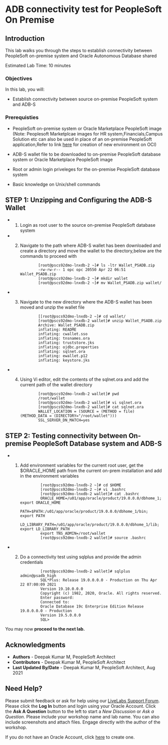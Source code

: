 # ADB connectivity test for PeopleSoft On Premise

## Introduction

This lab walks you through the steps to establish connectivity between PeopleSoft on-premise system and  Oracle Autonomous Database shared

Estimated Lab Time: 10 minutes

### Objectives

In this lab, you will:
* Establish connectivity between source on-premise PeopleSoft system and ADB-S


### Prerequisties
* PeopleSoft on-premise system or Oracle Marketplace PeopleSoft image (Note: Peoplesoft Marketplcae images for HR system,Financials,Campus Solution etc can also be used in place of an on-premise PeopleSoft application,Refer to link [here](https://docs.oracle.com/en/applications/peoplesoft/peoplesoft-common/tutorial-deploy-demo-image/index.html#before_you_begin) for creation of new environment on OCI) 

* ADB-S wallet file to be downloaded to on-premise PeopleSoft database system or Oracle Marketplace PeopleSoft image
* Root or admin login priveleges for the on-premise PeopleSoft database system
* Basic knowledge on Unix/shell commands 


## **STEP 1**: Unzipping and Configuring the ADB-S Wallet

 * 1. Login as root user to the source on-premise PeopleSoft database system
 * 2. Navigate to the path where ADB-S wallet has been downloaded and create a directory and move the wallet to the directory,below are the commands to proceed with


       ```
               [root@pscs92dmo-lnxdb-2 ~]# ls -ltr Wallet_PSADB.zip
               -rw-rw-r-- 1 opc opc 20550 Apr 22 06:51 Wallet_PSADB.zip
               [root@pscs92dmo-lnxdb-2 ~]# mkdir wallet
               [root@pscs92dmo-lnxdb-2 ~]# mv Wallet_PSADB.zip wallet/

       ```

* 3. Navigate to the new directory where the ADB-S wallet has been moved and unzip the wallet file


       ```
               [[root@pscs92dmo-lnxdb-2 ~]# cd wallet/
               [root@pscs92dmo-lnxdb-2 wallet]# unzip Wallet_PSADB.zip
               Archive: Wallet_PSADB.zip
               inflating: README
               inflating: cwallet.sso
               inflating: tnsnames.ora
               inflating: truststore.jks
               inflating: ojdbc.properties
               inflating: sqlnet.ora
               inflating: ewallet.p12
               inflating: keystore.jks

       ```

* 4. Using Vi editor, edit the contents of the sqlnet.ora and add the current path of the wallet directory


       ```
               [root@pscs92dmo-lnxdb-2 wallet]# pwd
               /root/wallet
               [root@pscs92dmo-lnxdb-2 wallet]# vi sqlnet.ora
               [root@pscs92dmo-lnxdb-2 wallet]# cat sqlnet.ora
               WALLET_LOCATION = (SOURCE = (METHOD = file) (METHOD_DATA = (DIRECTORY="/root/wallet")))
               SSL_SERVER_DN_MATCH=yes
       ```



## **STEP 2**: Testing connectivity between On-premise PeopleSoft Database system and ADB-S

* 1. Add environment variables for the current root user, get the $ORACLE_HOME path from the current on-prem installation and add in the environment variables


      ```
               [root@pscs92dmo-lnxdb-2 ~]# cd $HOME
               [root@pscs92dmo-lnxdb-2 ~]# vi .bashrc
               [root@pscs92dmo-lnxdb-2 wallet]# cat .bashrc
               ORACLE_HOME=/u01/app/oracle/product/19.0.0.0/dbhome_1; export ORACLE_HOME
               PATH=$PATH:/u01/app/oracle/product/19.0.0.0/dbhome_1/bin; export PATH
               LD_LIBRARY_PATH=/u01/app/oracle/product/19.0.0.0/dbhome_1/lib; export LD_LIBRARY_PATH
               export TNS_ADMIN=/root/wallet
               [root@pscs92dmo-lnxdb-2 wallet]# source .bashrc
       ```



* 2. Do a connectivity test using sqlplus and provide the admin credentials

      ```
               [root@pscs92dmo-lnxdb-2 wallet]# sqlplus admin@psadb_high
               SQL*Plus: Release 19.0.0.0.0 - Production on Thu Apr 22 07:00:09 2021
               Version 19.10.0.0.0
               Copyright (c) 1982, 2020, Oracle. All rights reserved.
               Enter password:
               Connected to:
               Oracle Database 19c Enterprise Edition Release 19.0.0.0.0 - Production
               Version 19.5.0.0.0
               SQL>
      ```

You may now **proceed to the next lab.**



## Acknowledgments
* **Authors** - Deepak Kumar M, PeopleSoft Architect
* **Contributors** - Deepak Kumar M, PeopleSoft Architect
* **Last Updated By/Date** - Deepak Kumar M, PeopleSoft Architect, Aug 2021



## Need Help?
Please submit feedback or ask for help using our [LiveLabs Support Forum](https://community.oracle.com/tech/developers/categories/Migrate%20SaaS%20to%20OCI). Please click the **Log In** button and login using your Oracle Account. Click the **Ask A Question** button to the left to start a *New Discussion* or *Ask a Question*.  Please include your workshop name and lab name.  You can also include screenshots and attach files.  Engage directly with the author of the workshop.

If you do not have an Oracle Account, click [here](https://profile.oracle.com/myprofile/account/create-account.jspx) to create one.



